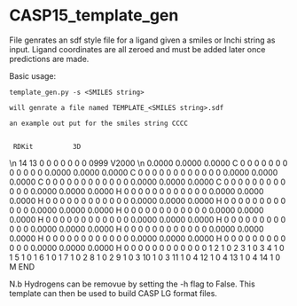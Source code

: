 # CASP15_template_gen
File genrates an sdf style file for a ligand given a smiles or Inchi string as input.
Ligand coordinates are all zeroed and must be added later once predictions are made.

Basic usage:

    template_gen.py -s <SMILES string> 
  
    will genrate a file named TEMPLATE_<SMILES string>.sdf
    
    an example out put for the smiles string CCCC
    
    
     RDKit          3D

\n 14 13  0  0  0  0  0  0  0  0999 V2000
\n   0.0000    0.0000    0.0000 C   0  0  0  0  0  0  0  0  0  0  0  0
    0.0000    0.0000    0.0000 C   0  0  0  0  0  0  0  0  0  0  0  0
    0.0000    0.0000    0.0000 C   0  0  0  0  0  0  0  0  0  0  0  0
    0.0000    0.0000    0.0000 C   0  0  0  0  0  0  0  0  0  0  0  0
    0.0000    0.0000    0.0000 H   0  0  0  0  0  0  0  0  0  0  0  0
    0.0000    0.0000    0.0000 H   0  0  0  0  0  0  0  0  0  0  0  0
    0.0000    0.0000    0.0000 H   0  0  0  0  0  0  0  0  0  0  0  0
    0.0000    0.0000    0.0000 H   0  0  0  0  0  0  0  0  0  0  0  0
    0.0000    0.0000    0.0000 H   0  0  0  0  0  0  0  0  0  0  0  0
    0.0000    0.0000    0.0000 H   0  0  0  0  0  0  0  0  0  0  0  0
    0.0000    0.0000    0.0000 H   0  0  0  0  0  0  0  0  0  0  0  0
    0.0000    0.0000    0.0000 H   0  0  0  0  0  0  0  0  0  0  0  0
    0.0000    0.0000    0.0000 H   0  0  0  0  0  0  0  0  0  0  0  0
    0.0000    0.0000    0.0000 H   0  0  0  0  0  0  0  0  0  0  0  0
  1  2  1  0
  2  3  1  0
  3  4  1  0
  1  5  1  0
  1  6  1  0
  1  7  1  0
  2  8  1  0
  2  9  1  0
  3 10  1  0
  3 11  1  0
  4 12  1  0
  4 13  1  0
  4 14  1  0
M  END
$$$$
 

N.b Hydrogens can be removue by setting the -h flag to False.
This template can then be used to build CASP LG format files.


